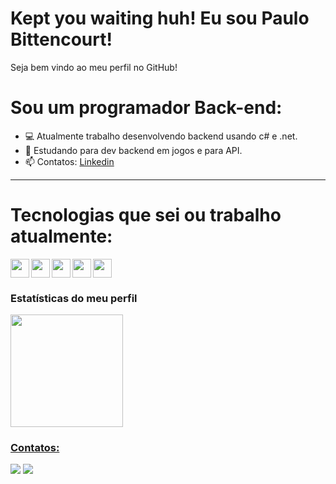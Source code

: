 <p align="center">
<!--   <img width="30px" src="https://github.com/SatYu26/SatYu26/raw/master/Assets/Hi.gif" /> -->
  <h1>Kept you waiting huh! Eu sou Paulo Bittencourt! </h1>
<!--   <img align="right" alt="GIF" height="160px" src="https://octodex.github.com/images/daftpunktocat-guy.gif" /> -->
</p> 
Seja bem vindo ao meu perfil no GitHub!

<!-- <img align="right" alt="GIF" height="160px" src="https://us.v-cdn.net/6025736/uploads/editor/y4/1ylpd3npaw60.gif" /> -->

# Sou um programador Back-end:
- 💻 Atualmente trabalho desenvolvendo backend usando c# e .net.  
- 📜 Estudando para dev backend em jogos e para API.
- 📫 Contatos: [Linkedin](www.linkedin.com/in/paulombittencourt//)

<!-- <img align="right" alt="GIF" height="170px" src="https://media.giphy.com/media/J5B1Y8QZnzXXbLQIBu/giphy.gif" /> -->
---

# Tecnologias que sei ou trabalho atualmente:


<img align="left" src="https://cdn.jsdelivr.net/gh/devicons/devicon/icons/csharp/csharp-original.svg" width="30" height="30"/>
<img align="left" src="https://cdn.jsdelivr.net/gh/devicons/devicon/icons/photoshop/photoshop-plain.svg" width="30" height="30"/>
<img align="left" src="https://cdn.jsdelivr.net/gh/devicons/devicon/icons/python/python-original-wordmark.svg"  width="30" height="30"/>
<img align="left" src="https://cdn.jsdelivr.net/gh/devicons/devicon/icons/dotnetcore/dotnetcore-original.svg" width="30" height="30"/>
<img src="https://cdn.jsdelivr.net/gh/devicons/devicon/icons/premierepro/premierepro-original.svg" width="30" height="30"/>

### Estatísticas do meu perfil
<div>
<a href="https://github.com/PauloMBittencourt">
<img height="180em" src="https://github-readme-stats.vercel.app/api?username=PauloMBittencourt&show_icons=true&theme=dracula&include_all_commits=true&count_private=true"/>
</div>

### Contatos:

<div>
<a href="https://www.instagram.com/paulobitt/" target="_blank"><img src="https://img.shields.io/badge/-Instagram-%23E4405F?style=for-the-badge&logo=instagram&logoColor=white" target="_blank"></a>
<a href = "mailto:paulohenriquebitt@gmail.com"><img src="https://img.shields.io/badge/Gmail-D14836?style=for-the-badge&logo=gmail&logoColor=white" target="_blank"></a>
